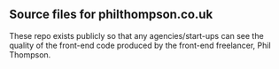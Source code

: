 Source files for philthompson.co.uk
---

These repo exists publicly so that any agencies/start-ups can see the quality of the front-end code produced by the front-end freelancer, Phil Thompson.